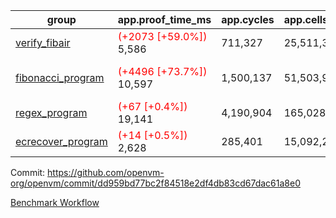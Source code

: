 | group | app.proof_time_ms | app.cycles | app.cells_used | leaf.proof_time_ms | leaf.cycles | leaf.cells_used |
| -- | -- | -- | -- | -- | -- | -- |
| [verify_fibair](https://github.com/openvm-org/openvm/blob/benchmark-results/benchmarks-pr/1175/verify_fibair-dd959bd77bc2f84518e2df4db83cd67dac61a8e0.md) |<span style='color: red'>(+2073 [+59.0%])</span> 5,586 |  711,327 |  25,511,375 |- | - | - |
| [fibonacci_program](https://github.com/openvm-org/openvm/blob/benchmark-results/benchmarks-pr/1175/fibonacci-dd959bd77bc2f84518e2df4db83cd67dac61a8e0.md) |<span style='color: red'>(+4496 [+73.7%])</span> 10,597 |  1,500,137 |  51,503,940 |<span style='color: red'>(+10644 [+80.2%])</span> 23,920 | <span style='color: red'>(+164169 [+5.3%])</span> 3,248,204 | <span style='color: red'>(+994882 [+0.9%])</span> 111,693,355 |
| [regex_program](https://github.com/openvm-org/openvm/blob/benchmark-results/benchmarks-pr/1175/regex-dd959bd77bc2f84518e2df4db83cd67dac61a8e0.md) |<span style='color: red'>(+67 [+0.4%])</span> 19,141 |  4,190,904 |  165,028,173 |- | - | - |
| [ecrecover_program](https://github.com/openvm-org/openvm/blob/benchmark-results/benchmarks-pr/1175/ecrecover-dd959bd77bc2f84518e2df4db83cd67dac61a8e0.md) |<span style='color: red'>(+14 [+0.5%])</span> 2,628 |  285,401 |  15,092,297 |- | - | - |


Commit: https://github.com/openvm-org/openvm/commit/dd959bd77bc2f84518e2df4db83cd67dac61a8e0

[Benchmark Workflow](https://github.com/openvm-org/openvm/actions/runs/12754365548)
